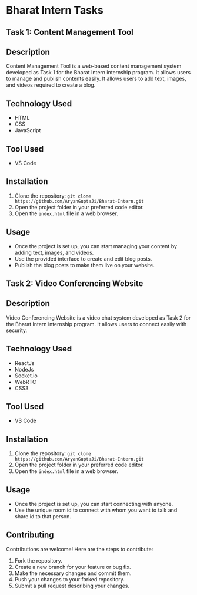 <p align="center">
  <h1>Bharat Intern Tasks</h1>
</p>


## Task 1: Content Management Tool

## Description
Content Management Tool is a web-based content management system developed as Task 1 for the Bharat Intern internship program. It allows users to manage and publish contents easily. It allows users to add text, images, and videos required to create a blog.

## Technology Used
- HTML
- CSS
- JavaScript

## Tool Used
- VS Code

## Installation
1. Clone the repository: `git clone https://github.com/AryanGuptaJi/Bharat-Intern.git`
2. Open the project folder in your preferred code editor.
3. Open the `index.html` file in a web browser.

## Usage
- Once the project is set up, you can start managing your content by adding text, images, and videos.
- Use the provided interface to create and edit blog posts.
- Publish the blog posts to make them live on your website.




## Task 2: Video Conferencing Website

## Description
Video Conferencing Website is a video chat system developed as Task 2 for the Bharat Intern internship program. It allows users to connect easily with security.

## Technology Used
- ReactJs
- NodeJs
- Socket.io
- WebRTC
- CSS3

## Tool Used
- VS Code

## Installation
1. Clone the repository: `git clone https://github.com/AryanGuptaJi/Bharat-Intern.git`
2. Open the project folder in your preferred code editor.
3. Open the `index.html` file in a web browser.

## Usage
- Once the project is set up, you can start connecting with anyone.
- Use the unique room id to connect with whom you want to talk and share id to that person.

## Contributing
Contributions are welcome! Here are the steps to contribute:
1. Fork the repository.
2. Create a new branch for your feature or bug fix.
3. Make the necessary changes and commit them.
4. Push your changes to your forked repository.
5. Submit a pull request describing your changes.